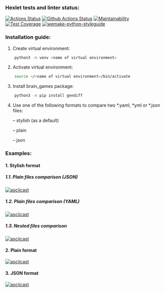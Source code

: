 ### Hexlet tests and linter status:
[![Actions Status](https://github.com/danokp/python-project-50/workflows/hexlet-check/badge.svg)](https://github.com/danokp/python-project-50/actions)
[![Github Actions Status](https://github.com/danokp/python-project-50/workflows/Python%20CI/badge.svg)](https://github.com/danokp/python-project-50/actions)
[![Maintainability](https://api.codeclimate.com/v1/badges/bb9cddcc96361d90f2a0/maintainability)](https://codeclimate.com/github/danokp/python-project-50/maintainability)
[![Test Coverage](https://api.codeclimate.com/v1/badges/bb9cddcc96361d90f2a0/test_coverage)](https://codeclimate.com/github/danokp/python-project-50/test_coverage)
[![wemake-python-styleguide](https://img.shields.io/badge/style-wemake-000000.svg)](https://github.com/wemake-services/wemake-python-styleguide)

### Installation guide:
1. Create virtual environment:
```sh
    python3 -m venv <name of virtual environment>
```
2. Activate virtual environment:
```sh
    source ~/<name of virtual environment>/bin/activate
```
3. Install brain_games package:
```sh
    python3 -m pip install gendiff
```
4. Use one of the following formats to compare two *.yaml, *yml or *.json files:

	–  stylish (as a default)

	–  plain

	–  json

### Examples:
#### 1. Stylish format
##### 1.1. Plain files comparison (JSON)
[![asciicast](https://asciinema.org/a/E7CDNfRyd6xHhkIKSlOPLKWoK.svg)](https://asciinema.org/a/E7CDNfRyd6xHhkIKSlOPLKWoK)

##### 1.2. Plain files comparison (YAML)
[![asciicast](https://asciinema.org/a/Mpz4qTxf5C07e9ZFeXhlzfBbf.svg)](https://asciinema.org/a/Mpz4qTxf5C07e9ZFeXhlzfBbf)

##### 1.3. Nested files comparison
[![asciicast](https://asciinema.org/a/vjfhuzWwPIVhlXIr8N4LyZuOP.svg)](https://asciinema.org/a/vjfhuzWwPIVhlXIr8N4LyZuOP)

#### 2. Plain format
[![asciicast](https://asciinema.org/a/wcoGQfzPiOd4zdMjsXIgoKlNb.svg)](https://asciinema.org/a/wcoGQfzPiOd4zdMjsXIgoKlNb)

#### 3. JSON format
[![asciicast](https://asciinema.org/a/P2Z4SmbXidaIxBxPKFmzWLfZS.svg)](https://asciinema.org/a/P2Z4SmbXidaIxBxPKFmzWLfZS)